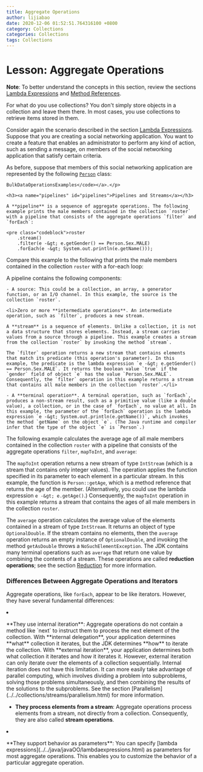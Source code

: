 ```yaml
---
title: Aggregate Operations
author: lijiabao
date: 2020-12-06 01:52:51.764316100 +0800
category: Collections
categories: Collections
tags: Collections
---
```


# Lesson: Aggregate Operations

**Note**: To better understand the concepts in this section, review the sections
[Lambda Expressions](../../java/javaOO/lambdaexpressions.html) and
[Method References](../../java/javaOO/methodreferences.html).

For what do you use collections? You don't simply store objects in a collection and leave them there. In most cases, you use collections to retrieve items stored in them.

Consider again the scenario described in the section
[Lambda Expressions](../../java/javaOO/lambdaexpressions.html). Suppose that you are creating a social networking application. You want to create a feature that enables an administrator to perform any kind of action, such as sending a message, on members of the social networking application that satisfy certain criteria.

As before, suppose that members of this social networking application are represented by the following
[`Person`](examples/Person.java) class:

```
BulkDataOperationsExamples</code></a>.</p>

<h3><a name="pipelines" id="pipelines">Pipelines and Streams</a></h3>

A **pipeline** is a sequence of aggregate operations. The following example prints the male members contained in the collection `roster` with a pipeline that consists of the aggregate operations `filter` and `forEach`:

<pre class="codeblock">roster
    .stream()
    .filter(e -&gt; e.getGender() == Person.Sex.MALE)
    .forEach(e -&gt; System.out.println(e.getName()));
```

Compare this example to the following that prints the male members contained in the collection `roster` with a for-each loop:

A pipeline contains the following components:

  
    - A source: This could be a collection, an array, a generator function, or an I/O channel. In this example, the source is the collection `roster`.
    
    <li>Zero or more **intermediate operations**. An intermediate operation, such as `filter`, produces a new stream.
    
    A **stream** is a sequence of elements. Unlike a collection, it is not a data structure that stores elements. Instead, a stream carries values from a source through a pipeline. This example creates a stream from the collection `roster` by invoking the method `stream`.    
    
    The `filter` operation returns a new stream that contains elements that match its predicate (this operation's parameter). In this example, the predicate is the lambda expression `e -&gt; e.getGender() == Person.Sex.MALE`. It returns the boolean value `true` if the `gender` field of object `e` has the value `Person.Sex.MALE`. Consequently, the `filter` operation in this example returns a stream that contains all male members in the collection `roster`.</li>
    
    - A **terminal operation**. A terminal operation, such as `forEach`,  produces a non-stream result, such as a primitive value (like a double value), a collection, or in the case of `forEach`, no value at all. In this example, the parameter of the `forEach` operation is the lambda expression `e -&gt; System.out.println(e.getName())`, which invokes the method `getName` on the object `e`. (The Java runtime and compiler infer that the type of the object `e` is `Person`.)

The following example calculates the average age of all male members contained in the collection `roster` with a pipeline that consists of the aggregate operations `filter`, `mapToInt`, and `average`:

The `mapToInt` operation returns a new stream of type `IntStream` (which is a stream that contains only integer values). The operation applies the function specified in its parameter to each element in a particular stream. In this example, the function is `Person::getAge`, which is a method reference that returns the age of the member. (Alternatively, you could use the lambda expression `e -&gt; e.getAge()`.) Consequently, the `mapToInt` operation in this example returns a stream that contains the ages of all male members in the collection `roster`.

The `average` operation calculates the average value of the elements contained in a stream of type `IntStream`. It returns an object of type `OptionalDouble`. If the stream contains no elements, then the `average` operation returns an empty instance of `OptionalDouble`, and invoking the method `getAsDouble` throws a `NoSuchElementException`. The JDK contains many terminal operations such as `average` that return one value by combining the contents of a stream. These operations are called **reduction operations**; see the section
[Reduction](../../collections/streams/reduction.html) for more information.

### <a name="differences" id="differences">Differences Between Aggregate Operations and Iterators</a>

Aggregate operations, like `forEach`, appear to be like iterators. However, they have several fundamental differences:


  <!-- ********************* -->
  
  <li><p>**They use internal iteration**: Aggregate operations do not contain a method like `next` to instruct them to process the next element of the collection. With **internal delegation**, your application determines **what** collection it iterates, but the JDK determines **how** to iterate the collection. With **external iteration**, your application determines both what collection it iterates and how it iterates it. However, external iteration can only iterate over the  elements of a collection sequentially. Internal iteration does not have this limitation. It can more easily take advantage of parallel computing, which involves dividing a problem into subproblems, solving those problems simultaneously, and then combining the results of the solutions to the subproblems. See the section
[Parallelism](../../collections/streams/parallelism.html) for more information.</p></li>
 
  <!-- ********************* -->
  
  - **They process elements from a stream**: Aggregate operations process elements from a stream, not directly from a collection. Consequently, they are also called **stream operations**.
  
  <!-- ********************* -->
  
  <li><p>**They support behavior as parameters**: You can specify
[lambda expressions](../../java/javaOO/lambdaexpressions.html) as parameters for most aggregate operations. This enables you to customize the behavior of a particular aggregate operation.</p></li>      
 
